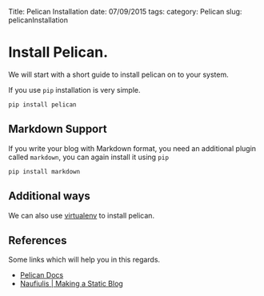 Title: Pelican Installation 
date: 07/09/2015
tags: 
category: Pelican 
slug: pelicanInstallation 

# Install Pelican. #

We will start with a short guide to install pelican on to your system.

If you use `pip` installation is very simple.

````
pip install pelican
````

## Markdown Support ##
If you write your blog with Markdown format, you need an additional plugin called `markdown`, you can again install it using `pip`

````
pip install markdown
````

## Additional ways ##
We can also use [virtualenv](http://www.virtualenv.org/) to install pelican.

## References ##

Some links which will help you in this regards.

* [Pelican Docs](http://docs.getpelican.com/en/latest/install.html)
* [Naufiulis | Making a Static Blog ](http://nafiulis.me/making-a-static-blog-with-pelican.html)